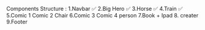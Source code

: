 Components Structure : 
1.Navbar ✅
2.Big Hero ✅
3.Horse ✅
4.Train ✅
5.Comic 1 
 Comic 2
Chair
6.Comic 3
Comic 4
person
7.Book + Ipad
8. creater 
9.Footer